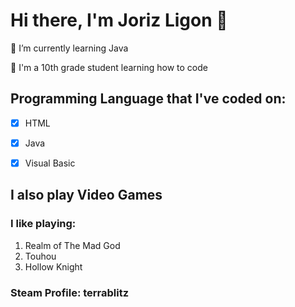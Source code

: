 # Hi there, I'm Joriz Ligon 👋
🌱 I’m currently learning Java

🌟 I'm a 10th grade student learning how to code

## Programming Language that I've coded on:
- [x] HTML
- [x] Java
- [x] Visual Basic


## I also play Video Games
### I like playing:
1. Realm of The Mad God
2. Touhou
3. Hollow Knight
### Steam Profile: terrablitz
